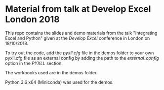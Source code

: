 # Material from talk at Develop Excel London 2018

This repo contains the slides and demo materials from the talk "Integrating Excel and Python" given at the
*Develop Excel* conference in London on 18/10/2018.

To try out the code, add the *pyxll.cfg* file in the demos folder to your own pyxll.cfg file as an
external config by adding the path to the *external_config* option in the *PYXLL* section.

The workbooks used are in the demos folder.

Python 3.6 x64 (Miniconda) was used for the demos.
